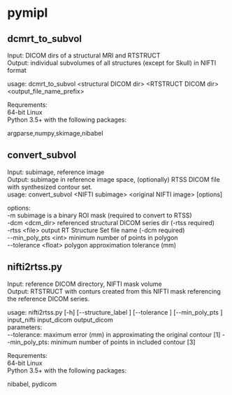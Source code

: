 # pymipl

## dcmrt_to_subvol

Input: DICOM dirs of a structural MRI and RTSTRUCT <br> 
Output: individual subvolumes of all structures (except for Skull) in NIFTI format<br>

usage: dcmrt_to_subvol \<structural DICOM dir\> \<RTSTRUCT DICOM dir\> \<output_file_name_prefix\> 

Requrements: <br>
64-bit Linux <br>
Python 3.5+ with the following packages:<br>

argparse,numpy,skimage,nibabel

## convert_subvol

Input: subimage, reference image <br>
Output: subimage in reference image space, (optionally) RTSS DICOM file with synthesized contour set.<br>
usage: convert_subvol \<NIFTI subimage\> \<original NIFTI image\> [options] <br>

options:<br>
    -m                      subimage is a binary ROI mask (required to convert to RTSS)<br>
    -dcm \<dcm_dir\>        referenced structural DICOM series dir (-rtss required)<br>
    -rtss \<file\>          output RT Structure Set file name (-dcm required)<br>
    --min_poly_pts \<int\>  minimum number of points in polygon<br>
    --tolerance \<float\>   polygon approximation tolerance (mm)<br>

## nifti2rtss.py

Input: reference DICOM directory, NIFTI mask volume <br> 
Output: RTSTRUCT with conturs created from this NIFTI mask referencing the reference DICOM series.

usage: nifti2rtss.py [-h] [--structure_label <string>] [--tolerance <float>] [--min_poly_pts <int>] input_nifti input_dicom output_dicom<br>
parameters:<br>
--tolerance:     maximum error (mm) in approximating the original contour [1]
--min_poly_pts:  minimum number of points in included contour [3]

Requrements: <br>
64-bit Linux <br>
Python 3.5+ with the following packages:<br>

nibabel, pydicom

